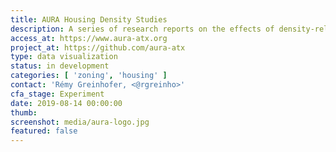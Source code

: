 ```yaml
---
title: AURA Housing Density Studies
description: A series of research reports on the effects of density-related zoning decisions in Austin, in partnership with AURA
access_at: https://www.aura-atx.org
project_at: https://github.com/aura-atx
type: data visualization
status: in development
categories: [ 'zoning', 'housing' ]
contact: 'Rémy Greinhofer, <@rgreinho>'
cfa_stage: Experiment
date: 2019-08-14 00:00:00
thumb:
screenshot: media/aura-logo.jpg
featured: false
---
```

